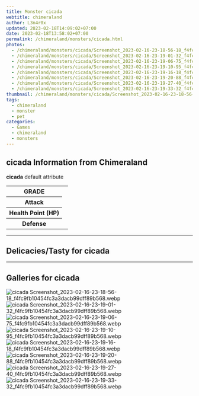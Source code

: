 ```yaml
---
title: Monster cicada
webtitle: chimeraland
author: L3n4r0x
updated: 2023-02-18T14:09:02+07:00
date: 2023-02-18T13:58:02+07:00
permalink: /chimeraland/monsters/cicada.html
photos:
  - /chimeraland/monsters/cicada/Screenshot_2023-02-16-23-18-56-18_f4fc9fb10454fc3a3dacb99dff89b568.webp
  - /chimeraland/monsters/cicada/Screenshot_2023-02-16-23-19-01-32_f4fc9fb10454fc3a3dacb99dff89b568.webp
  - /chimeraland/monsters/cicada/Screenshot_2023-02-16-23-19-06-75_f4fc9fb10454fc3a3dacb99dff89b568.webp
  - /chimeraland/monsters/cicada/Screenshot_2023-02-16-23-19-10-95_f4fc9fb10454fc3a3dacb99dff89b568.webp
  - /chimeraland/monsters/cicada/Screenshot_2023-02-16-23-19-16-18_f4fc9fb10454fc3a3dacb99dff89b568.webp
  - /chimeraland/monsters/cicada/Screenshot_2023-02-16-23-19-20-88_f4fc9fb10454fc3a3dacb99dff89b568.webp
  - /chimeraland/monsters/cicada/Screenshot_2023-02-16-23-19-27-40_f4fc9fb10454fc3a3dacb99dff89b568.webp
  - /chimeraland/monsters/cicada/Screenshot_2023-02-16-23-19-33-32_f4fc9fb10454fc3a3dacb99dff89b568.webp
thumbnail: /chimeraland/monsters/cicada/Screenshot_2023-02-16-23-18-56-18_f4fc9fb10454fc3a3dacb99dff89b568.webp
tags:
  - chimeraland
  - monster
  - pet
categories:
  - Games
  - chimeraland
  - monsters
---
```


<section id="bootstrap-wrapper"><link rel="stylesheet" href="https://rawcdn.githack.com/dimaslanjaka/Web-Manajemen/870a349/css/bootstrap-5-3-0-alpha3-wrapper.css"/><h2 id="attribute">cicada Information from Chimeraland</h2><p><b>cicada</b> default attribute <table><tr><th>GRADE</th><td></td></tr><tr><th>Attack</th><td></td></tr><tr><th>Health Point (HP)</th><td></td></tr><tr><th>Defense</th><td></td></tr></table></p><hr/><h2 id="delicacies">Delicacies/Tasty for cicada</h2><div class="bg-dark text-light"></div><hr/><div id="gallery"><h2>Galleries for cicada</h2><div class="row"><div class="col-lg-6 col-12"><img src="/chimeraland/monsters/cicada/Screenshot_2023-02-16-23-18-56-18_f4fc9fb10454fc3a3dacb99dff89b568.webp" alt="cicada Screenshot_2023-02-16-23-18-56-18_f4fc9fb10454fc3a3dacb99dff89b568.webp"/></div><div class="col-lg-6 col-12"><img src="/chimeraland/monsters/cicada/Screenshot_2023-02-16-23-19-01-32_f4fc9fb10454fc3a3dacb99dff89b568.webp" alt="cicada Screenshot_2023-02-16-23-19-01-32_f4fc9fb10454fc3a3dacb99dff89b568.webp"/></div><div class="col-lg-6 col-12"><img src="/chimeraland/monsters/cicada/Screenshot_2023-02-16-23-19-06-75_f4fc9fb10454fc3a3dacb99dff89b568.webp" alt="cicada Screenshot_2023-02-16-23-19-06-75_f4fc9fb10454fc3a3dacb99dff89b568.webp"/></div><div class="col-lg-6 col-12"><img src="/chimeraland/monsters/cicada/Screenshot_2023-02-16-23-19-10-95_f4fc9fb10454fc3a3dacb99dff89b568.webp" alt="cicada Screenshot_2023-02-16-23-19-10-95_f4fc9fb10454fc3a3dacb99dff89b568.webp"/></div><div class="col-lg-6 col-12"><img src="/chimeraland/monsters/cicada/Screenshot_2023-02-16-23-19-16-18_f4fc9fb10454fc3a3dacb99dff89b568.webp" alt="cicada Screenshot_2023-02-16-23-19-16-18_f4fc9fb10454fc3a3dacb99dff89b568.webp"/></div><div class="col-lg-6 col-12"><img src="/chimeraland/monsters/cicada/Screenshot_2023-02-16-23-19-20-88_f4fc9fb10454fc3a3dacb99dff89b568.webp" alt="cicada Screenshot_2023-02-16-23-19-20-88_f4fc9fb10454fc3a3dacb99dff89b568.webp"/></div><div class="col-lg-6 col-12"><img src="/chimeraland/monsters/cicada/Screenshot_2023-02-16-23-19-27-40_f4fc9fb10454fc3a3dacb99dff89b568.webp" alt="cicada Screenshot_2023-02-16-23-19-27-40_f4fc9fb10454fc3a3dacb99dff89b568.webp"/></div><div class="col-lg-6 col-12"><img src="/chimeraland/monsters/cicada/Screenshot_2023-02-16-23-19-33-32_f4fc9fb10454fc3a3dacb99dff89b568.webp" alt="cicada Screenshot_2023-02-16-23-19-33-32_f4fc9fb10454fc3a3dacb99dff89b568.webp"/></div></div></div></section>